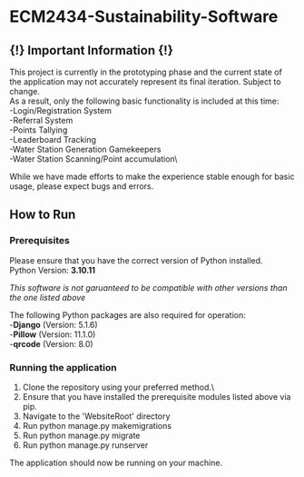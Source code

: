 # ECM2434-Sustainability-Software

## {!} Important Information {!}
This project is currently in the prototyping phase and the current state of the application may not accurately represent its final iteration. Subject to change.\
As a result, only the following basic functionality is included at this time:\
-Login/Registration System\
-Referral System\
-Points Tallying\
-Leaderboard Tracking\
-Water Station Generation Gamekeepers\
-Water Station Scanning/Point accumulation\

While we have made efforts to make the experience stable enough for basic usage, please expect bugs and errors.

## How to Run

### Prerequisites
Please ensure that you have the correct version of Python installed.\
Python Version: **3.10.11**

*This software is not garuanteed to be compatible with other versions than the one listed above*

The following Python packages are also required for operation:\
-**Django** (Version: 5.1.6)\
-**Pillow** (Version: 11.1.0)\
-**qrcode** (Version: 8.0)

### Running the application
1. Clone the repository using your preferred method.\
2. Ensure that you have installed the prerequisite modules listed above via pip.
3. Navigate to the 'WebsiteRoot' directory
4. Run python manage.py makemigrations
5. Run python manage.py migrate
6. Run python manage.py runserver

The application should now be running on your machine.

